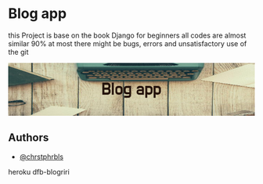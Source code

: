 
# Blog app

this Project is base on the book Django for beginners all codes are almost similar 90% at most there might be bugs, errors and unsatisfactory use of the git

![Blog_app](https://github.com/chrstphrbls/blog/blob/User-Acounts-feature/media/images/Blog_app.png)


## Authors

- [@chrstphrbls](https://www.github.com/chrstphrbls)


heroku dfb-blogriri
